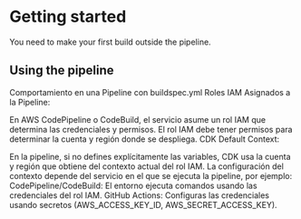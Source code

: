 # Getting started

You need to make your first build outside the pipeline.

## Using the pipeline

Comportamiento en una Pipeline con buildspec.yml Roles IAM Asignados a la Pipeline:

En AWS CodePipeline o CodeBuild, el servicio asume un rol IAM que determina las credenciales y
permisos. El rol IAM debe tener permisos para determinar la cuenta y región donde se despliega. CDK
Default Context:

En la pipeline, si no defines explícitamente las variables, CDK usa la cuenta y región que obtiene
del contexto actual del rol IAM. La configuración del contexto depende del servicio en el que se
ejecuta la pipeline, por ejemplo: CodePipeline/CodeBuild: El entorno ejecuta comandos usando las
credenciales del rol IAM. GitHub Actions: Configuras las credenciales usando secretos
(AWS_ACCESS_KEY_ID, AWS_SECRET_ACCESS_KEY).
